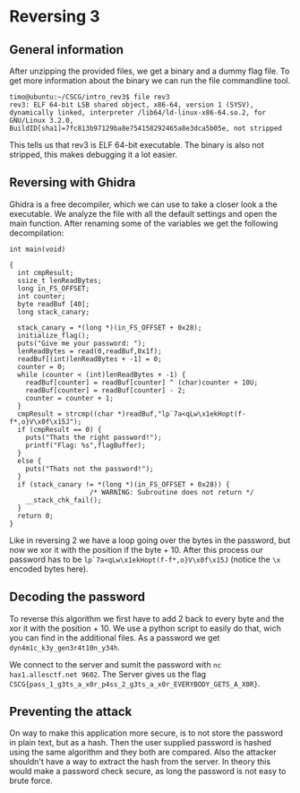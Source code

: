 # Reversing 3
## General information
After unzipping the provided files, we get a binary and a dummy flag file. To get more information about the binary we can run the file commandline tool.

```
timo@ubuntu:~/CSCG/intro_rev3$ file rev3
rev3: ELF 64-bit LSB shared object, x86-64, version 1 (SYSV), dynamically linked, interpreter /lib64/ld-linux-x86-64.so.2, for GNU/Linux 3.2.0, BuildID[sha1]=7fc813b97129ba8e754158292465a8e3dca5b05e, not stripped
```

This tells us that rev3 is ELF 64-bit executable. The binary is also not stripped, this makes debugging it a lot easier.

## Reversing with Ghidra
Ghidra is a free decompiler, which we can use to take a closer look a the executable. We analyze the file with all the default settings and open the main function.
After renaming some of the variables we get the following decompilation:

```
int main(void)

{
  int cmpResult;
  ssize_t lenReadBytes;
  long in_FS_OFFSET;
  int counter;
  byte readBuf [40];
  long stack_canary;
  
  stack_canary = *(long *)(in_FS_OFFSET + 0x28);
  initialize_flag();
  puts("Give me your password: ");
  lenReadBytes = read(0,readBuf,0x1f);
  readBuf[(int)lenReadBytes + -1] = 0;
  counter = 0;
  while (counter < (int)lenReadBytes + -1) {
    readBuf[counter] = readBuf[counter] ^ (char)counter + 10U;
    readBuf[counter] = readBuf[counter] - 2;
    counter = counter + 1;
  }
  cmpResult = strcmp((char *)readBuf,"lp`7a<qLw\x1ekHopt(f-f*,o}V\x0f\x15J");
  if (cmpResult == 0) {
    puts("Thats the right password!");
    printf("Flag: %s",flagBuffer);
  }
  else {
    puts("Thats not the password!");
  }
  if (stack_canary != *(long *)(in_FS_OFFSET + 0x28)) {
                    /* WARNING: Subroutine does not return */
    __stack_chk_fail();
  }
  return 0;
}
```

Like in reversing 2 we have a loop going over the bytes in the password, but now we xor it with the position if the byte + 10. After this process
our password has to be ```` lp`7a<qLw\x1ekHopt(f-f*,o}V\x0f\x15J ```` (notice the `\x` encoded bytes here).

## Decoding the password
To reverse this algorithm we first have to add 2 back to every byte and the xor it with the position + 10. We use a python script to easily do
that, wich you can find in the additional files. As a password we get `dyn4m1c_k3y_gen3r4t10n_y34h`.

We connect to the server and sumit the password with `nc hax1.allesctf.net 9602`. The Server gives us the flag `CSCG{pass_1_g3ts_a_x0r_p4ss_2_g3ts_a_x0r_EVERYBODY_GETS_A_X0R}`.

## Preventing the attack
On way to make this application more secure, is to not store the password in plain text, but as a hash. Then the user supplied password is hashed using the same algorithm and they both are compared.
Also the attacker shouldn't have a way to extract the hash from the server. In theory this would make a password check secure, as long the password is not easy to brute force.
